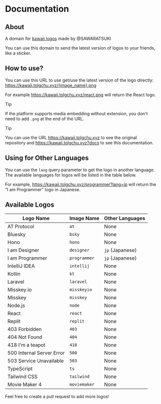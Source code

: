 # Documentation

## About

A domain for [kawaii logos](https://github.com/SAWARATSUKI/KawaiiLogos) made by @SAWARATSUKI

You can use this domain to send the latest version of logos to your friends, like a sticker.

## How to use?

You can use this URL to use get/use the latest version of the logo directly: <https://kawaii.tolgchu.xyz/{image_name}.png>

For example <https://kawaii.tolgchu.xyz/react.png> will return the React logo.

> [!TIP]
> If the platform supports media embedding without extension, you don't need to add `.png` at the end of the URL.

> [!TIP]
> You can use the URL <https://kawaii.tolgchu.xyz> to see the original repository and <https://kawaii.tolgchu.xyz?docs> to see this documentation.

## Using for Other Languages

You can use the `lang` query parameter to get the logo in another language. The available languages for logos will be listed in the table below.

For example, <https://kawaii.tolgchu.xyz/programmer?lang=jp> will return the "I am Programmer" logo in Japanese.

## Available Logos

| Logo Name | Image Name | Other Languages |
| --- | --- | --- |
| AT Protocol | `at` | None |
| Bluesky | `bsky` | None |
| Hono | `hono` | None |
| I am Designer | `designer` | `jp` (Japanese) |
| I am Programmer | `programmer` | `jp` (Japanese) |
| IntelliJ IDEA | `intellij` | None |
| Kotlin | `kt` | None |
| Laravel | `laravel` | None |
| Misskey.io | `misskeyio` | None |
| Misskey | `misskey` | None |
| Node.js | `node` | None |
| React | `react` | None |
| Replit | `replit` | None |
| 403 Forbidden | `403` | None |
| 404 Not Found | `404` | None |
| 418 I'm a teapot | `418` | None |
| 500 Internal Server Error | `500` | None |
| 503 Service Unavailable | `503` | None |
| TypeScript | `ts` | None |
| Tailwind CSS | `tailwind` | None |
| Movie Maker 4 | `moviemaker` | None |

Feel free to create a pull request to add more logos!
